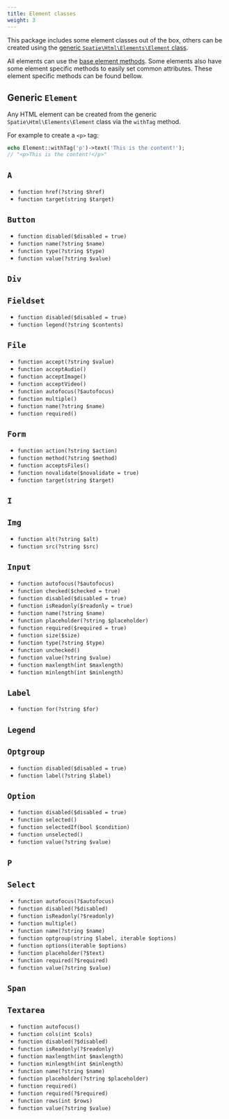 ```yaml
---
title: Element classes
weight: 3
---
```


This package includes some element classes out of the box, others can be created using the [generic `Spatie\Html\Elements\Element` class](#generic-codeelementcode).

All elements can use the [base element methods](/laravel-html/v1/general-usage/element-methods). Some elements also have some element specific methods to easily set common attributes. These element specific methods can be found bellow.

## Generic `Element`

Any HTML element can be created from the generic `Spatie\Html\Elements\Element` class via the `withTag` method.

For example to create a `<p>` tag:

```php
echo Element::withTag('p')->text('This is the content!');
// "<p>This is the content!</p>"
```


## `A`

- `function href(?string $href)`
- `function target(string $target)`

## `Button`

- `function disabled($disabled = true)`
- `function name(?string $name)`
- `function type(?string $type)`
- `function value(?string $value)`

## `Div`

## `Fieldset`

- `function disabled($disabled = true)`
- `function legend(?string $contents)`

## `File`
- `function accept(?string $value)`
- `function acceptAudio()`
- `function acceptImage()`
- `function acceptVideo()`
- `function autofocus(?$autofocus)`
- `function multiple()`
- `function name(?string $name)`
- `function required()`

## `Form`

- `function action(?string $action)`
- `function method(?string $method)`
- `function acceptsFiles()`
- `function novalidate($novalidate = true)`
- `function target(string $target)`


## `I`

## `Img`

- `function alt(?string $alt)`
- `function src(?string $src)`

## `Input`

- `function autofocus(?$autofocus)`
- `function checked($checked = true)`
- `function disabled($disabled = true)`
- `function isReadonly($readonly = true)`
- `function name(?string $name)`
- `function placeholder(?string $placeholder)`
- `function required($required = true)`
- `function size($size)`
- `function type(?string $type)`
- `function unchecked()`
- `function value(?string $value)`
- `function maxlength(int $maxlength)`
- `function minlength(int $minlength)`

## `Label`

- `function for(?string $for)`

## `Legend`

## `Optgroup`

- `function disabled($disabled = true)`
- `function label(?string $label)`

## `Option`

- `function disabled($disabled = true)`
- `function selected()`
- `function selectedIf(bool $condition)`
- `function unselected()`
- `function value(?string $value)`

## `P`

## `Select`

- `function autofocus(?$autofocus)`
- `function disabled(?$disabled)`
- `function isReadonly(?$readonly)`
- `function multiple()`
- `function name(?string $name)`
- `function optgroup(string $label, iterable $options)`
- `function options(iterable $options)`
- `function placeholder(?$text)`
- `function required(?$required)`
- `function value(?string $value)`

## `Span`

## `Textarea`

- `function autofocus()`
- `function cols(int $cols)`
- `function disabled(?$disabled)`
- `function isReadonly(?$readonly)`
- `function maxlength(int $maxlength)`
- `function minlength(int $minlength)`
- `function name(?string $name)`
- `function placeholder(?string $placeholder)`
- `function required()`
- `function required(?$required)`
- `function rows(int $rows)`
- `function value(?string $value)`
